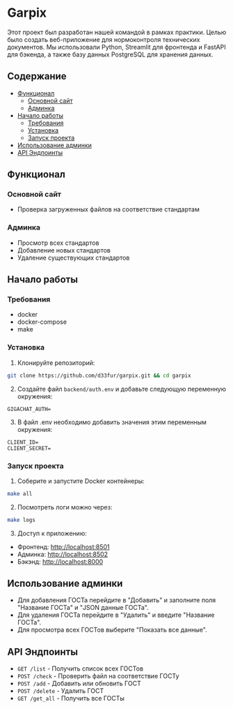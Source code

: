 # Garpix

Этот проект был разработан нашей командой в рамках практики. Целью было создать веб-приложение для нормоконтроля технических документов. Мы использовали Python, Streamlit для фронтенда и FastAPI для бэкенда, а также базу данных PostgreSQL для хранения данных.

## Содержание

- [Функционал](#функционал)
  - [Основной сайт](#основной-сайт)
  - [Админка](#админка)
- [Начало работы](#начало-работы)
  - [Требования](#требования)
  - [Установка](#установка)
  - [Запуск проекта](#запуск-проекта)
- [Использование админки](#использование-админки)
- [API Эндпоинты](#api-эндпоинты)

## Функционал

### Основной сайт

- Проверка загруженных файлов на соответствие стандартам

### Админка

- Просмотр всех стандартов
- Добавление новых стандартов
- Удаление существующих стандартов

## Начало работы

### Требования

- docker
- docker-compose
- make

### Установка

1. Клонируйте репозиторий:

```bash
git clone https://github.com/d33fur/garpix.git && cd garpix
```


2. Создайте файл `backend/auth.env` и добавьте следующую переменную окружения:

```auth.env
GIGACHAT_AUTH=
```

3. В файл .env необходимо добавить значения этим переменным окружения:

```.env
CLIENT_ID=
CLIENT_SECRET=
```

### Запуск проекта

1. Соберите и запустите Docker контейнеры:

```bash
make all
```

2. Посмотреть логи можно через:

```bash
make logs
```

3. Доступ к приложению:

- Фронтенд: [http://localhost:8501](http://localhost:8501)
- Админка: [http://localhost:8502](http://localhost:8502)
- Бэкэнд: [http://localhost:8000](http://localhost:8000)

## Использование админки

- Для добавления ГОСТа перейдите в "Добавить" и заполните поля "Название ГОСТа" и "JSON данные ГОСТа".
- Для удаления ГОСТа перейдите в "Удалить" и введите "Название ГОСТа".
- Для просмотра всех ГОСТов выберите "Показать все данные".

## API Эндпоинты

- `GET /list` - Получить список всех ГОСТов
- `POST /check` - Проверить файл на соответствие ГОСТу
- `POST /add` - Добавить или обновить ГОСТ
- `POST /delete` - Удалить ГОСТ
- `GET /get_all` - Получить все ГОСТы